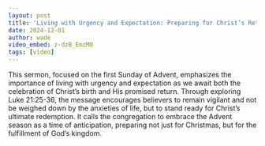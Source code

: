 ```yaml
---
layout: post
title: 'Living with Urgency and Expectation: Preparing for Christ’s Return'
date: 2024-12-01
author: wade
video_embed: z-dzB_EmzM0
tags: [video]
---
```


This sermon, focused on the first Sunday of Advent, emphasizes the importance of living with urgency and expectation as we await both the celebration of Christ’s birth and His promised return. Through exploring Luke 21:25-36, the message encourages believers to remain vigilant and not be weighed down by the anxieties of life, but to stand ready for Christ’s ultimate redemption. It calls the congregation to embrace the Advent season as a time of anticipation, preparing not just for Christmas, but for the fulfillment of God’s kingdom.

